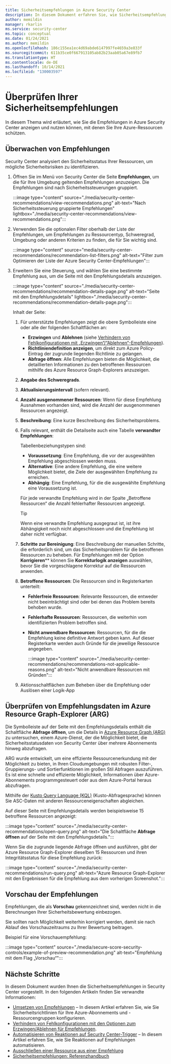 ```yaml
---
title: Sicherheitsempfehlungen in Azure Security Center
description: In diesem Dokument erfahren Sie, wie Sicherheitsempfehlungen in Azure Security Center Ihnen helfen, Ihre Azure-Ressourcen zu schützen und Ihre Sicherheitsrichtlinien einzuhalten.
author: memildin
manager: rkarlin
ms.service: security-center
ms.topic: conceptual
ms.date: 01/24/2021
ms.author: memildin
ms.openlocfilehash: 186c155ea1ec4d69abde6147997fe4659a3e833f
ms.sourcegitcommit: 611b35ce0f667913105ab82b23aab05a67e89fb7
ms.translationtype: HT
ms.contentlocale: de-DE
ms.lasthandoff: 10/14/2021
ms.locfileid: "130003597"
---
```

# <a name="review-your-security-recommendations"></a>Überprüfen Ihrer Sicherheitsempfehlungen

In diesem Thema wird erläutert, wie Sie die Empfehlungen in Azure Security Center anzeigen und nutzen können, mit denen Sie Ihre Azure-Ressourcen schützen.

## <a name="monitor-recommendations"></a>Überwachen von Empfehlungen<a name="monitor-recommendations"></a>

Security Center analysiert den Sicherheitsstatus Ihrer Ressourcen, um mögliche Sicherheitsrisiken zu identifizieren. 

1. Öffnen Sie im Menü von Security Center die Seite **Empfehlungen**, um die für Ihre Umgebung geltenden Empfehlungen anzuzeigen. Die Empfehlungen sind nach Sicherheitssteuerungen gruppiert.

    :::image type="content" source="./media/security-center-recommendations/view-recommendations.png" alt-text="Nach Sicherheitssteuerung gruppierte Empfehlungen" lightbox="./media/security-center-recommendations/view-recommendations.png":::

1. Verwenden Sie die optionalen Filter oberhalb der Liste der Empfehlungen, um Empfehlungen zu Ressourcentyp, Schweregrad, Umgebung oder anderen Kriterien zu finden, die für Sie wichtig sind.

    :::image type="content" source="media/security-center-recommendations/recommendation-list-filters.png" alt-text="Filter zum Optimieren der Liste der Azure Security Center-Empfehlungen":::

1. Erweitern Sie eine Steuerung, und wählen Sie eine bestimmte Empfehlung aus, um die Seite mit den Empfehlungsdetails anzuzeigen.

    :::image type="content" source="./media/security-center-recommendations/recommendation-details-page.png" alt-text="Seite mit den Empfehlungsdetails" lightbox="./media/security-center-recommendations/recommendation-details-page.png":::

    Inhalt der Seite:

    1. Für unterstützte Empfehlungen zeigt die obere Symbolleiste eine oder alle der folgenden Schaltflächen an:
        - **Erzwingen** und **Ablehnen** (siehe [Verhindern von Fehlkonfigurationen mit „Erzwingen“/“Ablehnen“-Empfehlungen](prevent-misconfigurations.md)).
        - **Richtliniendefinition anzeigen**, um direkt zum Azure Policy-Eintrag der zugrunde liegenden Richtlinie zu gelangen.
        - **Abfrage öffnen**: Alle Empfehlungen bieten die Möglichkeit, die detaillierten Informationen zu den betroffenen Ressourcen mithilfe des Azure Resource Graph-Explorers anzuzeigen.
    1. **Angabe des Schweregrads**.
    1. **Aktualisierungsintervall** (sofern relevant).
    1. **Anzahl ausgenommener Ressourcen**: Wenn für diese Empfehlung Ausnahmen vorhanden sind, wird die Anzahl der ausgenommenen Ressourcen angezeigt.
    1. **Beschreibung**: Eine kurze Beschreibung des Sicherheitsproblems.
    1. Falls relevant, enthält die Detailseite auch eine Tabelle **verwandter Empfehlungen**:

        Tabellenbeziehungstypen sind:

        - **Voraussetzung**: Eine Empfehlung, die vor der ausgewählten Empfehlung abgeschlossen werden muss.
        - **Alternative**: Eine andere Empfehlung, die eine weitere Möglichkeit bietet, die Ziele der ausgewählten Empfehlung zu erreichen.
        - **Abhängig**: Eine Empfehlung, für die die ausgewählte Empfehlung eine Voraussetzung ist.

        Für jede verwandte Empfehlung wird in der Spalte „Betroffene Ressourcen“ die Anzahl fehlerhafter Ressourcen angezeigt.

        > [!TIP]
        > Wenn eine verwandte Empfehlung ausgegraut ist, ist ihre Abhängigkeit noch nicht abgeschlossen und die Empfehlung ist daher nicht verfügbar.

    1. **Schritte zur Bereinigung**: Eine Beschreibung der manuellen Schritte, die erforderlich sind, um das Sicherheitsproblem für die betroffenen Ressourcen zu beheben. Für Empfehlungen mit der Option **Korrigieren**** können Sie **Korrekturlogik anzeigen** auswählen, bevor Sie die vorgeschlagene Korrektur auf die Ressourcen anwenden.
    1. **Betroffene Ressourcen**: Die Ressourcen sind in Registerkarten unterteilt:
        - **Fehlerfreie Ressourcen**: Relevante Ressourcen, die entweder nicht beeinträchtigt sind oder bei denen das Problem bereits behoben wurde.
        - **Fehlerhafte Ressourcen**: Ressourcen, die weiterhin vom identifizierten Problem betroffen sind.
        - **Nicht anwendbare Ressourcen**: Ressourcen, für die die Empfehlung keine definitive Antwort geben kann. Auf dieser Registerkarte werden auch Gründe für die jeweilige Ressource angegeben. 

            :::image type="content" source="./media/security-center-recommendations/recommendations-not-applicable-reasons.png" alt-text="Nicht anwendbare Ressourcen mit Gründen":::
    1. Aktionsschaltflächen zum Beheben über die Empfehlung oder Auslösen einer Logik-App


## <a name="review-recommendation-data-in-azure-resource-graph-explorer-arg"></a>Überprüfen von Empfehlungsdaten im Azure Resource Graph-Explorer (ARG)

Die Symbolleiste auf der Seite mit den Empfehlungsdetails enthält die Schaltfläche **Abfrage öffnen**, um die Details in [Azure Resource Graph (ARG)](../governance/resource-graph/index.yml) zu untersuchen, einem Azure-Dienst, der die Möglichkeit bietet, die Sicherheitsstatusdaten von Security Center über mehrere Abonnements hinweg abzufragen.

ARG wurde entwickelt, um eine effiziente Ressourcenerkundung mit der Möglichkeit zu bieten, in Ihren Cloudumgebungen mit robusten Filter-, Gruppierungs- und Sortierfunktionen im großen Stil Abfragen auszuführen. Es ist eine schnelle und effiziente Möglichkeit, Informationen über Azure-Abonnements programmgesteuert oder aus dem Azure-Portal heraus abzufragen.

Mithilfe der [Kusto Query Language (KQL)](/azure/data-explorer/kusto/query/) (Kusto-Abfragesprache) können Sie ASC-Daten mit anderen Ressourceneigenschaften abgleichen.

Auf dieser Seite mit Empfehlungsdetails werden beispielsweise 15 betroffene Ressourcen angezeigt:

:::image type="content" source="./media/security-center-recommendations/open-query.png" alt-text="Die Schaltfläche **Abfrage öffnen** auf der Seite mit den Empfehlungsdetails.":::

Wenn Sie die zugrunde liegende Abfrage öffnen und ausführen, gibt der Azure Resource Graph-Explorer dieselben 15 Ressourcen und ihren Integritätsstatus für diese Empfehlung zurück: 

:::image type="content" source="./media/security-center-recommendations/run-query.png" alt-text="Azure Resource Graph-Explorer mit den Ergebnissen für die Empfehlung aus dem vorherigen Screenshot.":::


## <a name="preview-recommendations"></a>Vorschau der Empfehlungen

Empfehlungen, die als **Vorschau** gekennzeichnet sind, werden nicht in die Berechnungen Ihrer Sicherheitsbewertung einbezogen.

Sie sollten nach Möglichkeit weiterhin korrigiert werden, damit sie nach Ablauf des Vorschauzeitraums zu Ihrer Bewertung beitragen.

Beispiel für eine Vorschauempfehlung:

:::image type="content" source="./media/secure-score-security-controls/example-of-preview-recommendation.png" alt-text="Empfehlung mit dem Flag „Vorschau“":::
 
## <a name="next-steps"></a>Nächste Schritte

In diesem Dokument wurden Ihnen die Sicherheitsempfehlungen in Security Center vorgestellt. In den folgenden Artikeln finden Sie verwandte Informationen:

- [Umsetzen von Empfehlungen](security-center-remediate-recommendations.md) – In diesem Artikel erfahren Sie, wie Sie Sicherheitsrichtlinien für Ihre Azure-Abonnements und -Ressourcengruppen konfigurieren.
- [Verhindern von Fehlkonfigurationen mit den Optionen zum Erzwingen/Ablehnen für Empfehlungen](prevent-misconfigurations.md).
- [Automatisieren von Reaktionen auf Security Center-Trigger](workflow-automation.md) – In diesem Artikel erfahren Sie, wie Sie Reaktionen auf Empfehlungen automatisieren.
- [Ausschließen einer Ressource aus einer Empfehlung](exempt-resource.md)
- [Sicherheitsempfehlungen: Referenzhandbuch](recommendations-reference.md)